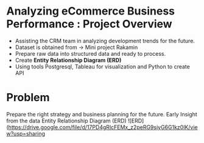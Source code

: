 # Analyzing eCommerce Business Performance : Project Overview
- Assisting the CRM team in analyzing development trends for the future.
- Dataset is obtained from 
-> Mini project Rakamin
- Prepare raw data into structured data and ready to process.
- Create **Entity Relationship Diagram (ERD)**
-   Using tools Postgresql, Tableau for visualization and Python to create API

# Problem 
Prepare the right strategy and business planning for the future.
Early Insight from the data
Entity Relationship Diagram (ERD)
![ERD](https://drive.google.com/file/d/17PD4gRlcFEMx_z2peRG9sjyG6G1kz0lK/view?usp=sharing
